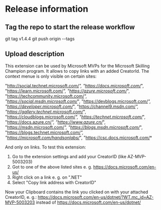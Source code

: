 # Release information

## Tag the repo to start the release workflow

git tag v1.4.4
git push origin --tags

## Upload description

This extension can be used by Microsoft MVPs for the Microsoft Skilling Champion program. It allows to copy links with an added CreatorId. The context menue is only visible on certain sites:

"http://social.technet.microsoft.com/*",
"https://docs.microsoft.com/*",
"https://learn.microsoft.com/*",
"https://azure.microsoft.com/*",
"https://techcommunity.microsoft.com/*",
"https://social.msdn.microsoft.com/*",
"https://devblogs.microsoft.com/*",
"https://developer.microsoft.com/*",
"https://channel9.msdn.com/*",
"https://gallery.technet.microsoft.com/*",
"https://cloudblogs.microsoft.com/*",
"https://technet.microsoft.com/*",
"https://docs.azure.cn/*",
"https://www.azure.cn/*",
"https://msdn.microsoft.com/*",
"https://blogs.msdn.microsoft.com/*",
"https://blogs.technet.microsoft.com/*",
"https://microsoft.com/handsonlabs/*",
"https://csc.docs.microsoft.com/*

And only on links. To test this extension:

1. Go to the extension settings and add your CreatorID (like AZ-MVP-5003203)
2. Got to one of the above listed sites e. g. https://docs.microsoft.com/en-us/
3. Right click on a link e. g. on ".NET"
4. Select "Copy link address with CreatorID"

Now your Clipboard contains the link you clicked on with your attached CreatorID, e. g.:
https://docs.microsoft.com/en-us/dotnet/?WT.mc_id=AZ-MVP-5003203
instead of
https://docs.microsoft.com/en-us/dotnet/
